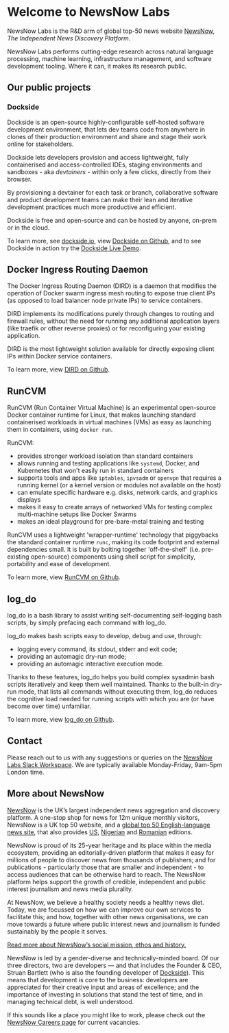 # Welcome to NewsNow Labs

NewsNow Labs is the R&D arm of global top-50 news website [NewsNow](https://www.newsnow.co.uk/about), _The Independent News Discovery Platform_.

NewsNow Labs performs cutting-edge research across natural language processing, machine learning, infrastructure management, and software development tooling. Where it can, it makes its research public.

## Our public projects

### Dockside

Dockside is an open-source highly-configurable self-hosted software development environment, that lets dev teams code from anywhere in clones of their production environment and share and stage their work online for stakeholders.

Dockside lets developers provision and access lightweight, fully containerised and access-controlled IDEs, staging environments and sandboxes - aka _devtainers_ - within only a few clicks, directly from their browser.

By provisioning a devtainer for each task or branch, collaborative software and product development teams can make their lean and iterative development practices much more productive and efficient.

Dockside is free and open-source and can be hosted by anyone, on-prem or in the cloud.

To learn more, see [dockside.io](https://dockside.io), view [Dockside on Github](https://github.com/newsnowlabs/dockside), and to see Dockside in action try the [Dockside Live Demo](https://www.demo.dockside.cloud/demo/).

## Docker Ingress Routing Daemon

The Docker Ingress Routing Daemon (DIRD) is a daemon that modifies the operation of Docker swarm ingress mesh routing to expose true client IPs (as opposed to load balancer node private IPs) to service containers.

DIRD implements its modifications purely through changes to routing and firewall rules, without the need for running any additional application layers (like traefik or other reverse proxies) or for reconfiguring your existing application.

DIRD is the most lightweight solution available for directly exposing client IPs within Docker service containers.

To learn more, view [DIRD on Github](https://github.com/newsnowlabs/docker-ingress-routing-daemon).

## RunCVM

RunCVM (Run Container Virtual Machine) is an experimental open-source Docker container runtime for Linux, that makes launching standard containerised workloads in virtual machines (VMs) as easy as launching them in containers, using `docker run`.

RunCVM:
   - provides stronger workload isolation than standard containers
   - allows running and testing applications like `systemd`, Docker, and Kubernetes that won't easily run in standard containers
   - supports tools and apps like `iptables`, `ipvsadm` or `openvpn` that requires a running kernel (or a kernel version or modules not available on the host)
   - can emulate specific hardware e.g. disks, network cards, and graphics displays
   - makes it easy to create arrays of networked VMs for testing complex multi-machine setups like Docker Swarms
   - makes an ideal playground for pre-bare-metal training and testing

RunCVM uses a lightweight 'wrapper-runtime' technology that piggybacks the standard container runtime `runc`, making its code footprint and external dependencies small. It is built by bolting together 'off-the-shelf' (i.e. pre-existing open-source) components using shell script for simplicity, portability and ease of development.

To learn more, view [RunCVM on Github](https://github.com/newsnowlabs/runcvm).

## log_do

log_do is a bash library to assist writing self-documenting self-logging bash scripts, by simply prefacing each command with log_do.

log_do makes bash scripts easy to develop, debug and use, through:

- logging every command, its stdout, stderr and exit code;
- providing an automagic dry-run mode;
- providing an automagic interactive execution mode.

Thanks to these features, log_do helps you build complex sysadmin bash scripts iteratively and keep them well maintained. Thanks to the built-in dry-run mode, that lists all commands without executing them, log_do reduces the cognitive load needed for running scripts with which you are (or have become over time) unfamiliar.

To learn more, view [log_do on Github](https://github.com/newsnowlabs/log_do).

## Contact

Please reach out to us with any suggestions or queries on the [NewsNow Labs Slack Workspace](https://join.slack.com/t/newsnowlabs/shared_invite/zt-wp54l05w-0DTxuc_n8uISJRtks3Xw3A). We are typically available Monday-Friday, 9am-5pm London time.

## More about NewsNow

[NewsNow](https://www.newsnow.co.uk/) is the UK’s largest independent news aggregation and discovery platform. A one-stop shop for news for 12m unique monthly visitors, NewsNow is a UK top 50 website, and a [global top 50 English-language news site](https://pressgazette.co.uk/most-popular-websites-news-world-monthly/), that also provides [US](https://www.newsnow.com/us/), [Nigerian](https://www.newsnow.com/ng/) and [Romanian](https://www.newsnow.com/ro/) editions.

NewsNow is proud of its 25-year heritage and its place within the media ecosystem, providing an editorially-driven platform that makes it easy for millions of people to discover news from thousands of publishers; and for publications - particularly those that are smaller and independent - to access audiences that can be otherwise hard to reach. The NewsNow platform helps support the growth of credible, independent and public interest journalism and news media plurality.

At NewsNow, we believe a healthy society needs a healthy news diet. Today, we are focussed on how we can improve our own services to facilitate this; and how, together with other news organisations, we can move towards a future where public interest news and journalism is funded sustainably by the people it serves.

[Read more about NewsNow’s social mission, ethos and history.](https://www.newsnow.co.uk/about/)

NewsNow is led by a gender-diverse and technically-minded board. Of our three directors, two are developers — and that includes the Founder & CEO, Struan Bartlett (who is also the founding developer of [Dockside](https://dockside.io)). This means that development is core to the business: developers are appreciated for their creative input and areas of excellence; and the importance of investing in solutions that stand the test of time, and in managing technical debt, is well understood.

If this sounds like a place you might like to work, please check out the [NewsNow Careers page](https://www.newsnow.co.uk/careers/) for current vacancies.

